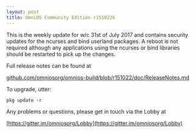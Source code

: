 ```yaml
---
layout: post
title: OmniOS Community Edition r151022k
---
```


This is the weekly update for w/c 31st of July 2017 and contains security
updates for the ncurses and bind userland packages. A reboot is not required
although any applications using the ncurses or bind libraries should be
restarted to pick up the changes.

Full release notes can be found at 

[github.com/omniosorg/omnios-build/blob/r151022/doc/ReleaseNotes.md](https://github.com/omniosorg/omnios-build/blob/r151022/doc/ReleaseNotes.md)

To upgrade, utter: 

```
pkg update -r
```

Any problems or questions, please get in touch via the Lobby at

[https://gitter.im/omniosorg/Lobby](https://gitter.im/omniosorg/Lobby)
